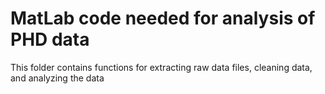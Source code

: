 # MatLab code needed for analysis of PHD data

This folder contains functions for extracting raw data files, cleaning data, and analyzing the data
